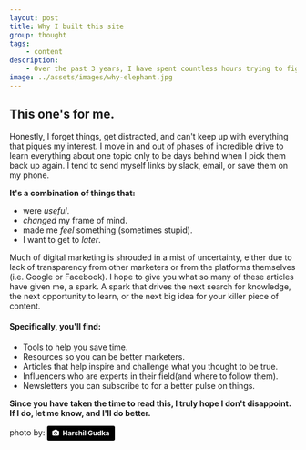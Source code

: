 ```yaml
---
layout: post
title: Why I built this site
group: thought
tags:
    - content
description:
    - Over the past 3 years, I have spent countless hours trying to figure out how to do my job better. I've learned a lot and saved a bunch of links.
image: ../assets/images/why-elephant.jpg
---
```

## This one's for me.

Honestly, I forget things, get distracted, and can't keep up with everything that piques my interest.  I move in and out of phases of incredible drive to learn everything about one topic only to be days behind when I pick them back up again.  I tend to send myself links by slack, email, or save them on my phone.

**It's a combination of things that:**
- were *useful*.
- *changed* my frame of mind.
- made me *feel* something (sometimes stupid).
- I want to get to *later*.

Much of digital marketing is shrouded in a mist of uncertainty, either due to lack of transparency from other marketers or from the platforms themselves (i.e. Google or Facebook).  I hope to give you what so many of these articles have given me, a spark.  A spark that drives the next search for knowledge, the next opportunity to learn, or the next big idea for your killer piece of content.

#### Specifically, you'll find:
- Tools to help you save time.
- Resources so you can be better marketers.
- Articles that help inspire and challenge what you thought to be true.
- Influencers who are experts in their field(and where to follow them).
- Newsletters you can subscribe to for a better pulse on things.

**Since you have taken the time to read this, I truly hope I don't disappoint.  If I do, let me know, and I'll do better.**


<p class="uk-text-muted uk-margin-remove-bottom">photo by: <a style="background-color:black;color:white;text-decoration:none;padding:4px 6px;font-family:-apple-system, BlinkMacSystemFont, &quot;San Francisco&quot;, &quot;Helvetica Neue&quot;, Helvetica, Ubuntu, Roboto, Noto, &quot;Segoe UI&quot;, Arial, sans-serif;font-size:12px;font-weight:bold;line-height:1.2;display:inline-block;border-radius:3px" href="https://unsplash.com/@hgudka97?utm_medium=referral&amp;utm_campaign=photographer-credit&amp;utm_content=creditBadge" target="_blank" rel="noopener noreferrer" title="Download free do whatever you want high-resolution photos from Harshil Gudka"><span style="display:inline-block;padding:2px 3px"><svg xmlns="http://www.w3.org/2000/svg" style="height:12px;width:auto;position:relative;vertical-align:middle;top:-1px;fill:white" viewBox="0 0 32 32"><title>unsplash-logo</title><path d="M20.8 18.1c0 2.7-2.2 4.8-4.8 4.8s-4.8-2.1-4.8-4.8c0-2.7 2.2-4.8 4.8-4.8 2.7.1 4.8 2.2 4.8 4.8zm11.2-7.4v14.9c0 2.3-1.9 4.3-4.3 4.3h-23.4c-2.4 0-4.3-1.9-4.3-4.3v-15c0-2.3 1.9-4.3 4.3-4.3h3.7l.8-2.3c.4-1.1 1.7-2 2.9-2h8.6c1.2 0 2.5.9 2.9 2l.8 2.4h3.7c2.4 0 4.3 1.9 4.3 4.3zm-8.6 7.5c0-4.1-3.3-7.5-7.5-7.5-4.1 0-7.5 3.4-7.5 7.5s3.3 7.5 7.5 7.5c4.2-.1 7.5-3.4 7.5-7.5z"></path></svg></span><span style="display:inline-block;padding:2px 3px">Harshil Gudka</span></a></p>
